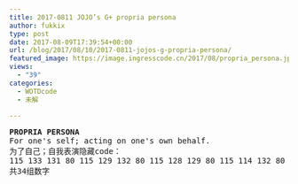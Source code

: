```yaml
---
title: 2017-0811 JOJO’s G+ propria persona
author: fukkix
type: post
date: 2017-08-09T17:39:54+00:00
url: /blog/2017/08/10/2017-0811-jojos-g-propria-persona/
featured_image: https://image.ingresscode.cn/2017/08/propria_persona.jpg?x-oss-process=image/resize,m_fill,w_700,h_220
views:
  - "39"
categories:
  - WOTDcode
  - 未解

---
```

<pre><strong>PROPRIA PERSONA</strong>
For one's self; acting on one's own behalf.
为了自己；自我表演<!--more-->隐藏code：
115 133 131 80 115 129 132 80 115 128 129 80 115 114 132 80 115 114 128 80 128 128 132 80 115 134 115 80 128 114 133 80 135 114
共34组数字</pre>